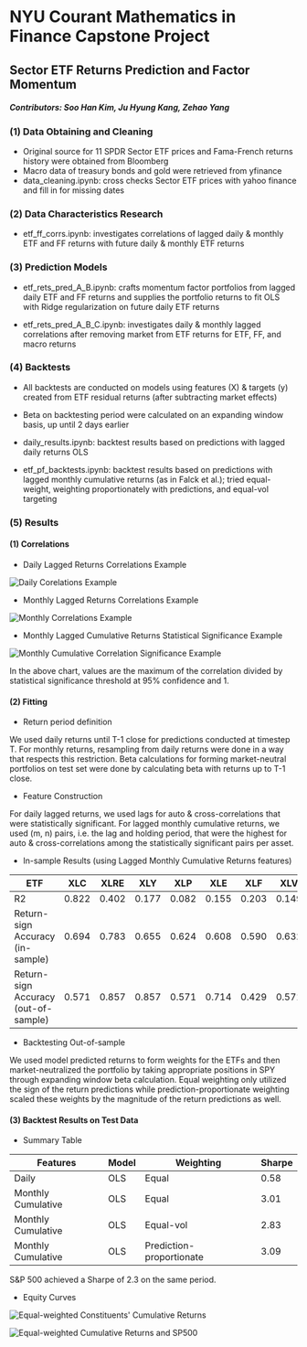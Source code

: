 # NYU Courant Mathematics in Finance Capstone Project

## Sector ETF Returns Prediction and Factor Momentum

##### Contributors: Soo Han Kim, Ju Hyung Kang, Zehao Yang

### (1) Data Obtaining and Cleaning

- Original source for 11 SPDR Sector ETF prices and Fama-French returns history were obtained from Bloomberg
- Macro data of treasury bonds and gold were retrieved from yfinance
- data_cleaning.ipynb: cross checks Sector ETF prices with yahoo finance and fill in for missing dates

### (2) Data Characteristics Research

- etf_ff_corrs.ipynb: investigates correlations of lagged daily & monthly ETF and FF returns with future daily & monthly ETF returns

### (3) Prediction Models

- etf_rets_pred_A_B.ipynb: crafts momentum factor portfolios from lagged daily ETF and FF returns and supplies the portfolio returns to fit OLS with Ridge regularization on future daily ETF returns

- etf_rets_pred_A_B_C.ipynb: investigates daily & monthly lagged correlations after removing market from ETF returns for ETF, FF, and macro returns

### (4) Backtests

- All backtests are conducted on models using features (X) & targets (y) created from ETF residual returns (after subtracting market effects)

- Beta on backtesting period were calculated on an expanding window basis, up until 2 days earlier

- daily_results.ipynb: backtest results based on predictions with lagged daily returns OLS

- etf_pf_backtests.ipynb: backtest results based on predictions with lagged monthly cumulative returns (as in Falck et al.); tried equal-weight, weighting proportionately with predictions, and equal-vol targeting

### (5) Results

#### (1) Correlations

- Daily Lagged Returns Correlations Example

![Daily Corelations Example](results/daily_correlations.png)

- Monthly Lagged Returns Correlations Example

![Monthly Correlations Example](results/monthly_correlations.png)

- Monthly Lagged Cumulative Returns Statistical Significance Example

![Monthly Cumulative Correlation Significance Example](results/monthly_cumulative_corr_significance.png)

In the above chart, values are the maximum of the correlation divided by statistical significance threshold at 95% confidence and 1.

#### (2) Fitting

- Return period definition

We used daily returns until T-1 close for predictions conducted at timestep T. For monthly returns, resampling from daily returns were done in a way that respects this restriction. Beta calculations for
forming market-neutral portfolios on test set were done by calculating beta with returns up to T-1 close.

- Feature Construction

For daily lagged returns, we used lags for auto & cross-correlations that were statistically significant. For lagged monthly cumulative returns, we used (m, n) pairs, i.e. the lag and holding period, that were the highest for auto & cross-correlations among the statistically significant pairs per asset.

- In-sample Results (using Lagged Monthly Cumulative Returns features)

| ETF | XLC | XLRE | XLY | XLP |  XLE |   XLF |  XLV  |   XLI  |  XLB | XLK | XLU |
|-----|-----| ---- | ---- | ---- | ---| ------| ------| -------| -----| ----| --- |
| R2 | 0.822| 0.402 | 0.177 | 0.082| 0.155| 0.203| 0.149| 0.191| 0.160 | 0.213| 0.139|
| Return-sign Accuracy (in-sample) | 0.694 | 0.783 | 0.655 | 0.624 | 0.608 | 0.590 | 0.632 | 0.635 | 0.592 | 0.568 | 0.641 |
| Return-sign Accuracy (out-of-sample) | 0.571 | 0.857 | 0.857 | 0.571 | 0.714 | 0.429 | 0.571 | 0.857 | 0.429 | 0.714 | 0.571 |

- Backtesting Out-of-sample

We used model predicted returns to form weights for the ETFs and then market-neutralized the portfolio by taking appropriate positions in SPY through expanding window beta calculation. Equal weighting only utilized the sign of the return predictions while prediction-proportionate weighting scaled these weights by the magnitude of the return predictions as well.

#### (3) Backtest Results on Test Data

- Summary Table

| Features   | Model | Weighting  | Sharpe |
|-----------|-----|----------| ---------- |
| Daily     | OLS  |   Equal       | 0.58 |
| Monthly Cumulative       |  OLS   | Equal   | 3.01 |
| Monthly Cumulative       |  OLS   | Equal-vol   | 2.83 |
| Monthly Cumulative       |  OLS   | Prediction-proportionate   | 3.09 |

S&P 500 achieved a Sharpe of 2.3 on the same period.

- Equity Curves

![Equal-weighted Constituents' Cumulative Returns](results/ew_cum_rets_constituents_equity_curve.png)

![Equal-weighted Cumulative Returns and SP500](results/ew_cum_rets_vs_sp.png)